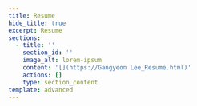 ```yaml
---
title: Resume
hide_title: true
excerpt: Resume
sections:
  - title: ''
    section_id: ''
    image_alt: lorem-ipsum
    content: '[](https://Gangyeon Lee_Resume.html)'
    actions: []
    type: section_content
template: advanced
---
```

